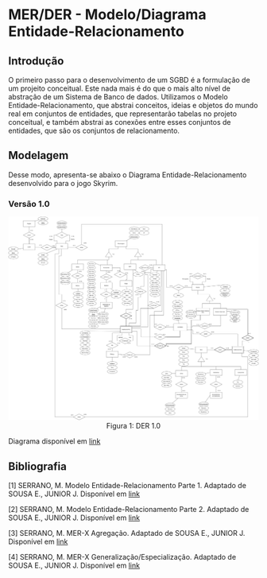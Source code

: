 # MER/DER - Modelo/Diagrama Entidade-Relacionamento

## Introdução

O primeiro passo para o desenvolvimento de um SGBD é a formulação de um projeito conceitual. Este nada mais é do que o mais alto nível de abstração de um Sistema de Banco de dados. Utilizamos o Modelo Entidade-Relacionamento, que abstrai conceitos, ideias e objetos do mundo real em conjuntos de entidades, que representarão tabelas no projeto conceitual, e também abstrai as conexões entre esses conjuntos de entidades, que são os conjuntos de relacionamento.

## Modelagem

Desse modo, apresenta-se abaixo o Diagrama Entidade-Relacionamento desenvolvido para o jogo Skyrim.

### Versão 1.0

<div align="center">
  <img src="DER_V3.png">
  Figura 1: DER 1.0
</div>

Diagrama disponível em [link](https://raw.githubusercontent.com/SBD1/2023.2-Skyrim/main/docs/Diagrama%20Entidade-Relacionamento/DER_V3.png)

## Bibliografia

[1] SERRANO, M. Modelo Entidade-Relacionamento Parte 1. Adaptado de SOUSA E., JUNIOR J. Disponível em [link](https://aprender3.unb.br/pluginfile.php/2686545/mod_resource/content/1/Aula03_MER_Parte1.pdf)

[2] SERRANO, M. Modelo Entidade-Relacionamento Parte 2. Adaptado de SOUSA E., JUNIOR J. Disponível em [link](https://aprender3.unb.br/pluginfile.php/2686547/mod_resource/content/1/Aula04_MER_Parte2.pdf)

[3] SERRANO, M. MER-X Agregação. Adaptado de SOUSA E., JUNIOR J. Disponível em [link](https://aprender3.unb.br/pluginfile.php/2686549/mod_resource/content/1/Aula05_Agregacao.pdf)

[4] SERRANO, M. MER-X Generalização/Especialização. Adaptado de SOUSA E., JUNIOR J. Disponível em [link](https://aprender3.unb.br/pluginfile.php/2686551/mod_resource/content/1/Aula06_Generalizacao.pdf)

